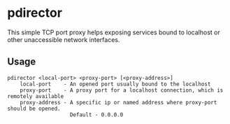 pdirector
=========

This simple TCP port proxy helps exposing services bound to localhost or other unaccessible network interfaces.

Usage
-----

	pdirector <local-port> <proxy-port> [<proxy-address>]
		local-port    - An opened port usually bound to the localhost
		proxy-port    - A proxy port for a localhost connection, which is remotely available
		proxy-address - A specific ip or named address where proxy-port should be opened.
	                	Default - 0.0.0.0
